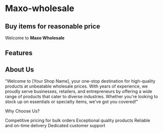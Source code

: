 # Maxo-wholesale
## Buy items for reasonable price

Welcome to **Maxo Wholesale**

## Features

## About Us
"Welcome to [Your Shop Name], your one-stop destination for high-quality products at unbeatable wholesale prices. With years of experience, we proudly serve businesses, retailers, and entrepreneurs by offering a wide range of products that cater to diverse industries. Whether you're looking to stock up on essentials or specialty items, we've got you covered!"

Why Choose Us?

Competitive pricing for bulk orders
Exceptional quality products
Reliable and on-time delivery
Dedicated customer support


